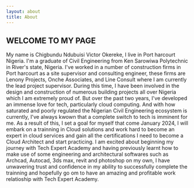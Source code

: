 ```yaml
---
layout: about
title: About
---
```


## WELCOME TO MY PAGE

My name is Chigbundu Ndubuisi Victor Okereke, I live in Port harcourt Nigeria. I'm a graduate of Civil Engineering from Ken Sarowiwa Polytechnic in River's state, Nigeria.
I've worked in a number of construction firms in Port harcourt as a site supervisor and consulting engineer, these firms are Lenony Projects, Onche Associates, and Line Consult where I am currently the lead project supervisor.
During this time, I have been involved in the design and construction of numerous building projects all over Nigeria which I am extremely proud of.
But over the past two years, I've developed an immense love for tech, particularly cloud computing. And with how saturated and poorly regulated the Nigerian Civil Engineering ecosystem is currently, I've always kwown that a complete switch to tech is imminent for me. As a result of this, I set a goal for myself that come January 2024, I will embark on a trainning in Cloud solutions and work hard to become an expert in cloud services and gain all the certifications I need to become a Cloud Architect and start practicing.
I am excited about beginning my journey with Tech Expert Academy and having previously learnt how to make use of some engineering and architectural softwares such as Archcad, Autocad, 3ds max, revit and photoshop on my own, I have unwavering trust and confidence in my ability to successfully complete the trainning and hopefully go om to have an amazing and profitable work relatioship with Tech Expert Academy.
